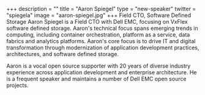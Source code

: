 +++
description = ""
title = "Aaron Spiegel"
type = "new-speaker"
twitter = "spiegela"
image = "aaron-spiegel.jpg"
+++
Field CTO, Software Defined Storage
Aaron Spiegel is a Field CTO with Dell EMC, focusing on VxFlex software defined storage. Aaron's technical focus spans emerging trends in computing, including container orchestration, platform as a service, data fabrics and analytics platforms. Aaron's core focus is to drive IT and digital transformation through modernization of application development practices, architectures, and software defined storage.

Aaron is a vocal open source supporter with 20 years of diverse industry experience across application development and enterprise architecture. He is a frequent speaker and maintains a number of Dell EMC open source projects.